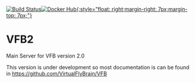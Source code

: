 [![Build Status](https://travis-ci.org/VirtualFlyBrain/VFB2.svg?branch=master)](https://travis-ci.org/VirtualFlyBrain/VFB2)[![Docker Hub](https://www.shippable.com/assets/images/logos/docker-hub.jpg){:style="float: right;margin-right: 7px;margin-top: 7px;"}](https://hub.docker.com/r/virtualflybrain/vfb2/)

# VFB2

Main Server for VFB version 2.0

This version is under development so most documentation is can be found in https://github.com/VirtualFlyBrain/VFB 


